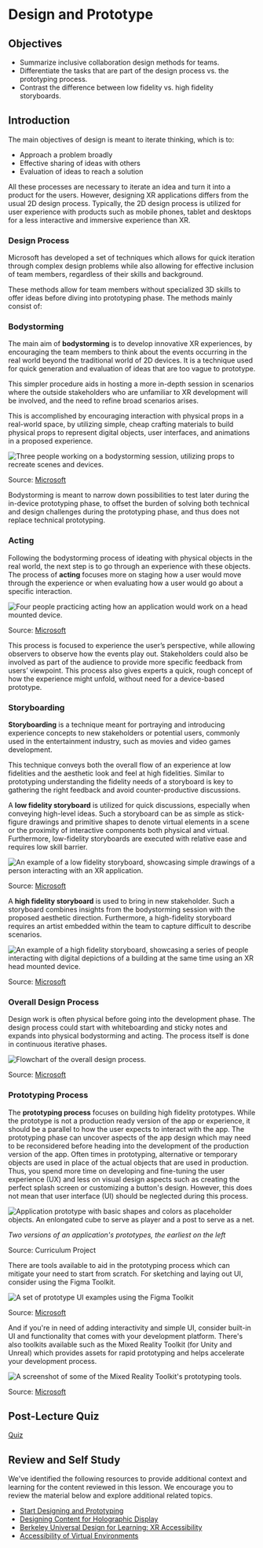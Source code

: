 # Design and Prototype

## Objectives

- Summarize inclusive collaboration design methods for teams.
- Differentiate the tasks that are part of the design process vs. the prototyping process.
- Contrast the difference between low fidelity vs. high fidelity storyboards.

## Introduction

The main objectives of design is meant to iterate thinking, which is to:

- Approach a problem broadly
- Effective sharing of ideas with others
- Evaluation of ideas to reach a solution

All these processes are necessary to iterate an idea and turn it into a product for the users. However, designing XR applications differs from the usual 2D design process. Typically, the 2D design process is utilized for user experience with products such as mobile phones, tablet and desktops for a less interactive and immersive experience than XR.

### Design Process

Microsoft has developed a set of techniques which allows for quick iteration through complex design problems while also allowing for effective inclusion of team members, regardless of their skills and background.

These methods allow for team members without specialized 3D skills to offer ideas before diving into prototyping phase. The methods mainly consist of:

### Bodystorming

The main aim of **bodystorming** is to develop innovative XR experiences, by encouraging the team members to think about the events occurring in the real world beyond the traditional world of 2D devices. It is a technique used for quick generation and evaluation of ideas that are too vague to prototype.

This simpler procedure aids in hosting a more in-depth session in scenarios where the outside stakeholders who are unfamiliar to XR development will be involved, and the need to refine broad scenarios arises.

This is accomplished by encouraging interaction with physical props in a real-world space, by utilizing simple, cheap crafting materials to build physical props to represent digital objects, user interfaces, and animations in a proposed experience.

![Three people working on a bodystorming session, utilizing props to recreate scenes and devices.](../../images/bodystorming.png)

Source: [Microsoft](https://docs.microsoft.com/en-us/windows/mixed-reality/discover/case-study-expanding-the-design-process-for-mixed-reality)

Bodystorming is meant to narrow down possibilities to test later during the in-device prototyping phase, to offset the burden of solving both technical and design challenges during the prototyping phase, and thus does not replace technical prototyping.

### Acting

Following the bodystorming process of ideating with physical objects in the real world, the next step is to go through an experience with these objects. The process of **acting** focuses more on staging how a user would move through the experience or when evaluating how a user would go about a specific interaction.

![Four people practicing acting how an application would work on a head mounted device.](../../images/acting.png)

Source: [Microsoft](https://docs.microsoft.com/en-us/windows/mixed-reality/discover/case-study-expanding-the-design-process-for-mixed-reality)

This process is focused to experience the user’s perspective, while allowing observers to observe how the events play out. Stakeholders could also be involved as part of the audience to provide more specific feedback from users’ viewpoint. This process also gives experts a quick, rough concept of how the experience might unfold, without need for a device-based prototype.

### Storyboarding

**Storyboarding** is a technique meant for portraying and introducing experience concepts to new stakeholders or potential users, commonly used in the entertainment industry, such as movies and video games development.

This technique conveys both the overall flow of an experience at low fidelities and the aesthetic look and feel at high fidelities. Similar to prototyping understanding the fidelity needs of a storyboard is key to gathering the right feedback and avoid counter-productive discussions.

A **low fidelity storyboard** is utilized for quick discussions, especially when conveying high-level ideas. Such a storyboard can be as simple as stick-figure drawings and primitive shapes to denote virtual elements in a scene or the proximity of interactive components both physical and virtual. Furthermore, low-fidelity storyboards are executed with relative ease and requires low skill barrier.

![An example of a low fidelity storyboard, showcasing simple drawings of a person interacting with an XR application.](../../images/lowfid-storyboard.png)

Source: [Microsoft](https://docs.microsoft.com/en-us/windows/mixed-reality/discover/case-study-expanding-the-design-process-for-mixed-reality)

A **high fidelity storyboard** is used to bring in new stakeholder. Such a storyboard combines insights from the bodystorming session with the proposed aesthetic direction. Furthermore, a high-fidelity storyboard requires an artist embedded within the team to capture difficult to describe scenarios.

![An example of a high fidelity storyboard, showcasing a series of people interacting with digital depictions of a building at the same time using an XR head mounted device.](../../images/highfid-storyboard.png)

Source: [Microsoft](https://docs.microsoft.com/en-us/windows/mixed-reality/discover/case-study-expanding-the-design-process-for-mixed-reality)

### Overall Design Process

Design work is often physical before going into the development phase. The design process could start with whiteboarding and sticky notes and expands into physical bodystorming and acting. The process itself is done in continuous iterative phases.

![Flowchart of the overall design process.](../../images/designprocess.png)

Source: [Microsoft](https://docs.microsoft.com/en-us/windows/mixed-reality/discover/case-study-expanding-the-design-process-for-mixed-reality)

### Prototyping Process

The **prototyping process** focuses on building high fidelity prototypes. While the prototype is not a production ready version of the app or experience, it should be a parallel to how the user expects to interact with the app. The prototyping phase can uncover aspects of the app design which may need to be reconsidered before heading into the development of the production version of the app. Often times in prototyping, alternative or temporary objects are used in place of the actual objects that are used in production. Thus, you spend more time on developing and fine-tuning the user experience (UX) and less on visual design aspects such as creating the perfect splash screen or customizing a button's design. However, this does not mean that user interface (UI) should be neglected during this process.

![Application prototype with basic shapes and colors as placeholder objects. An enlongated cube to serve as player and a post to serve as a net.](../../images/prototype-1.png)

*Two versions of an application's prototypes, the earliest on the left*

Source: Curriculum Project

There are tools available to aid in the prototyping process which can mitigate your need to start from scratch. For sketching and laying out UI, consider using the Figma Toolkit. 

![A set of prototype UI examples using the Figma Toolkit](../../images/figma-storyboards.png)

Source: [Microsoft](https://docs.microsoft.com/en-us/windows/mixed-reality/design/figma-toolkit)


And if you're in need of adding interactivity and simple UI, consider built-in UI and functionality that comes with your development platform. There's also toolkits available such as the Mixed Reality Toolkit (for Unity and Unreal) which provides assets for rapid prototyping and helps accelerate your development process.

![A screenshot of some of the Mixed Reality Toolkit's prototyping tools.](../../images/mrtk-example-tools.png)

Source: [Microsoft](https://hololabinc.github.io/MixedRealityToolkit-Unity/Documentation.ja/README_ExampleHub.html)

## Post-Lecture Quiz

[Quiz](https://ashy-plant-023e6671e.1.azurestaticapps.net/quiz/6)

## Review and Self Study

We've identified the following resources to provide additional context and learning for the content reviewed in this lesson. We encourage you to review the material below and explore additional related topics.

- [Start Designing and Prototyping](https://docs.microsoft.com/windows/mixed-reality/design/design)
- [Designing Content for Holographic Display](https://docs.microsoft.com/en-us/windows/mixed-reality/design/designing-content-for-holographic-display)
- [Berkeley Universal Design for Learning: XR Accessibility](https://udl.berkeley.edu/accessibility/xr-accessibility)
- [Accessibility of Virtual Environments](https://www.unimelb.edu.au/accessibility/guides/vr-old)